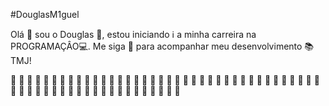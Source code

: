 #DouglasM1guel

Olá :raised_back_of_hand: sou o Douglas :boy:, estou iniciando :information_source: a minha carreira na PROGRAMAÇÂO:computer:. Me siga :sparkling_heart: para acompanhar meu desenvolvimento :books: TMJ!



 :anger:  :anger:   :anger:  :anger:   :anger:  :anger:  :anger:  :anger:   :anger:   :anger:   :anger:   :anger:   :anger:   :anger:   :anger:    :anger:    :anger:    :anger:    :anger:    :anger:   :anger:   :anger:    :anger:    :anger:   :anger:   :anger:    :anger:  :anger:   :anger:  :anger:   :anger:    :anger:  :anger:  :anger:   :anger:  :anger:  :anger:  :anger:  :anger:  :anger:  :anger: :anger: :anger:  :anger:  :anger:  :anger: :anger: :anger: :anger:  :anger: :anger: :anger: :anger: :anger: :anger: :anger: :anger: :anger: :anger:



  
